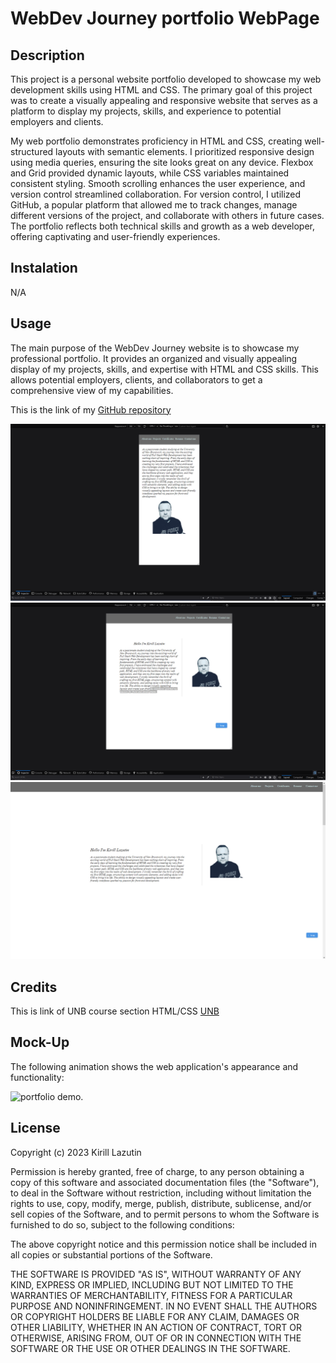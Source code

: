 # WebDev Journey portfolio WebPage

## Description

This project is a personal website portfolio developed to showcase my web development skills using HTML and CSS. The primary goal of this project was to create a visually appealing and responsive website that serves as a platform to display my projects, skills, and experience to potential employers and clients.

My web portfolio demonstrates proficiency in HTML and CSS, creating well-structured layouts with semantic elements. I prioritized responsive design using media queries, ensuring the site looks great on any device. Flexbox and Grid provided dynamic layouts, while CSS variables maintained consistent styling. Smooth scrolling enhances the user experience, and version control streamlined collaboration. For version control, I utilized GitHub, a popular platform that allowed me to track changes, manage different versions of the project, and collaborate with others in future cases. The portfolio reflects both technical skills and growth as a web developer, offering captivating and user-friendly experiences.

## Instalation

N/A

## Usage

The main purpose of the WebDev Journey website is to showcase my professional portfolio. It provides an organized and visually appealing display of my projects, skills, and expertise with HTML and CSS skills. This allows potential employers, clients, and collaborators to get a comprehensive view of my capabilities.

This is the link of my [GitHub repository](https://github.com/Kirill777-web/web-dev-journey)

![screenshot Mobile WebDev Journey portfolio WebPage](/assests/images/mobile.png 'screenshot')
![screenshot  768- 992  Journey portfolio WebPage](/assests/images/768px_992px.png 'screenshot')
![screenshot full screen WebDev Journey portfolio WebPage](/assests/images/full%20screen.png 'screenshot')

## Credits

This is link of UNB course section HTML/CSS [UNB](https://courses.bootcampspot.com/courses/3974)

## Mock-Up

The following animation shows the web application's appearance and functionality:

![portfolio demo.](/assests/02-advanced-css-homework-demo.gif)

## License

Copyright (c) 2023 Kirill Lazutin

Permission is hereby granted, free of charge, to any person obtaining a copy
of this software and associated documentation files (the "Software"), to deal
in the Software without restriction, including without limitation the rights
to use, copy, modify, merge, publish, distribute, sublicense, and/or sell
copies of the Software, and to permit persons to whom the Software is
furnished to do so, subject to the following conditions:

The above copyright notice and this permission notice shall be included in all
copies or substantial portions of the Software.

THE SOFTWARE IS PROVIDED "AS IS", WITHOUT WARRANTY OF ANY KIND, EXPRESS OR
IMPLIED, INCLUDING BUT NOT LIMITED TO THE WARRANTIES OF MERCHANTABILITY,
FITNESS FOR A PARTICULAR PURPOSE AND NONINFRINGEMENT. IN NO EVENT SHALL THE
AUTHORS OR COPYRIGHT HOLDERS BE LIABLE FOR ANY CLAIM, DAMAGES OR OTHER
LIABILITY, WHETHER IN AN ACTION OF CONTRACT, TORT OR OTHERWISE, ARISING FROM,
OUT OF OR IN CONNECTION WITH THE SOFTWARE OR THE USE OR OTHER DEALINGS IN THE
SOFTWARE.
